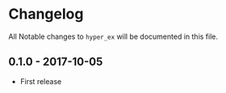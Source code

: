 # Changelog

All Notable changes to `hyper_ex` will be documented in this file.

## 0.1.0 - 2017-10-05

- First release
